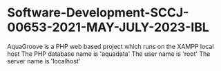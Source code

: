 # Software-Development-SCCJ-00653-2021-MAY-JULY-2023-IBL
AquaGroove is a PHP web based project which runs on the XAMPP local host
The PHP database name is 'aquadata'
The user name is 'root'
The server name is 'localhost'
